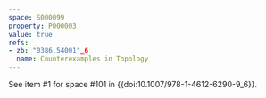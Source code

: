 ```yaml
---
space: S000099
property: P000003
value: true
refs:
- zb: "0386.54001"_6
  name: Counterexamples in Topology
---
```


See item #1 for space #101 in {{doi:10.1007/978-1-4612-6290-9_6}}.

